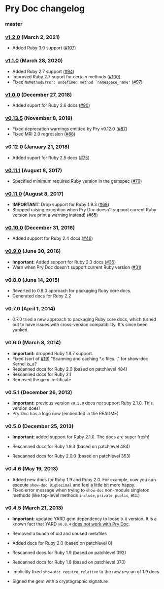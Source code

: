 Pry Doc changelog
=================

### master

### [v1.2.0][v1.2.0] (March 2, 2021)

* Added Ruby 3.0 support ([#107](https://github.com/pry/pry-doc/pull/107))

### [v1.1.0][v1.1.0] (March 28, 2020)

* Added Ruby 2.7 support ([#94](https://github.com/pry/pry-doc/pull/94))
* Improved Ruby 2.7 suport for certain methods
  ([#100](https://github.com/pry/pry-doc/pull/100))
* Fixed ``NoMethodError: undefined method `namespace_name'``
  ([#97](https://github.com/pry/pry-doc/pull/97))

### [v1.0.0][v1.0.0] (December 27, 2018)

* Added suport for Ruby 2.6 docs ([#90](https://github.com/pry/pry-doc/pull/90))

### [v0.13.5][v0.13.5] (November 8, 2018)

* Fixed deprecation warnings emitted by Pry v0.12.0
  ([#87](https://github.com/pry/pry-doc/pull/87))
* Fixed MRI 2.0 regression ([#88](https://github.com/pry/pry-doc/pull/88))

### [v0.12.0][v0.12.0] (January 21, 2018)

* Added suport for Ruby 2.5 docs ([#75](https://github.com/pry/pry-doc/pull/75))

### [v0.11.1][v0.11.1] (August 8, 2017)

* Specified minimum required Ruby version in the gemspec
  ([#70](https://github.com/pry/pry-doc/pull/70))

### [v0.11.0][v0.11.0] (August 8, 2017)

* **IMPORTANT:** Drop support for Ruby 1.9.3
  ([#68](https://github.com/pry/pry-doc/pull/68))
* Stopped raising exception when Pry Doc doesn't support current Ruby version
  (we print a warning instead) ([#65](https://github.com/pry/pry-doc/pull/65))

### [v0.10.0][v0.10.0] (December 31, 2016)

* Added support for Ruby 2.4 docs
  ([#46](https://github.com/pry/pry-doc/pull/46))

### [v0.9.0][v0.9.0] (June 30, 2016)

* **Important:** Added support for Ruby 2.3 docs
  ([#35](https://github.com/pry/pry-doc/pull/35))
* Warn when Pry Doc doesn't support current Ruby version
  ([#31](https://github.com/pry/pry-doc/pull/31))

### v0.8.0 (June 14, 2015)

* Reverted to 0.6.0 approach for packaging Ruby core docs.
* Generated docs for Ruby 2.2

### v0.7.0 (April 1, 2014)

* 0.7.0 tried a new approach to packaging Ruby core docs, which turned out to
  have issues with cross-version compatibility. It's since been yanked.

### v0.6.0 (March 8, 2014)

* **Important:** dropped Ruby 1.8.7 support.
* Fixed (sort of [#19](https://github.com/pry/pry-doc/pull/19)) "Scanning and caching *.c files..." for show-doc Kernel.is_a?
* Rescanned docs for Ruby 2.0 (based on patchlevel 484)
* Rescanned docs for Ruby 2.1
* Removed the gem certificate

### v0.5.1 (December 26, 2013)

* **Important:** previous version `v0.5.0` does _not_ support Ruby 2.1.0. This
  version does!
* Pry Doc has a logo now (embedded in the README)

### v0.5.0 (December 25, 2013)

* **Important:** added support for Ruby 2.1.0. The docs are super fresh!

* Rescanned docs for Ruby 1.9.3 (based on patchlevel 484)
* Rescanned docs for Ruby 2.0.0 (based on patchlevel 353)

### v0.4.6 (May 19, 2013)

* Added new docs for Ruby 1.9 and Ruby 2.0. For example, now you can execute
  `show-doc BigDecimal` and feel a little bit more happy.
* Fixed error message when trying to `show-doc` non-module singleton methods (like
  top-level methods `include`, `private`, `public`, etc.)

### v0.4.5 (March 21, 2013)

* **Important:** updated YARD gem dependency to loose `0.8` version. It is a
  known fact that YARD `v0.8.4` [does not work with Pry Doc][yard648].

* Removed a bunch of old and unused metafiles
* Added docs for Ruby 2.0 (based on patchlevel 0)
* Rescanned docs for Ruby 1.9 (based on patchlevel 392)
* Rescanned docs for Ruby 1.8 (based on patchlevel 370)
* Implicitly fixed `show-doc require_relative` to the new rescan of 1.9 docs
* Signed the gem with a cryptographic signature

[yard648]: https://github.com/lsegal/yard/issues/648
[v0.9.0]: https://github.com/pry/pry-doc/releases/tag/v0.9.0
[v0.10.0]: https://github.com/pry/pry-doc/releases/tag/v0.10.0
[v0.11.0]: https://github.com/pry/pry-doc/releases/tag/v0.11.0
[v0.11.1]: https://github.com/pry/pry-doc/releases/tag/v0.11.1
[v0.12.0]: https://github.com/pry/pry-doc/releases/tag/v0.12.0
[v0.13.5]: https://github.com/pry/pry-doc/releases/tag/v0.13.5
[v1.0.0]: https://github.com/pry/pry-doc/releases/tag/v1.0.0
[v1.1.0]: https://github.com/pry/pry-doc/releases/tag/v1.1.0
[v1.2.0]: https://github.com/pry/pry-doc/releases/tag/v1.2.0
